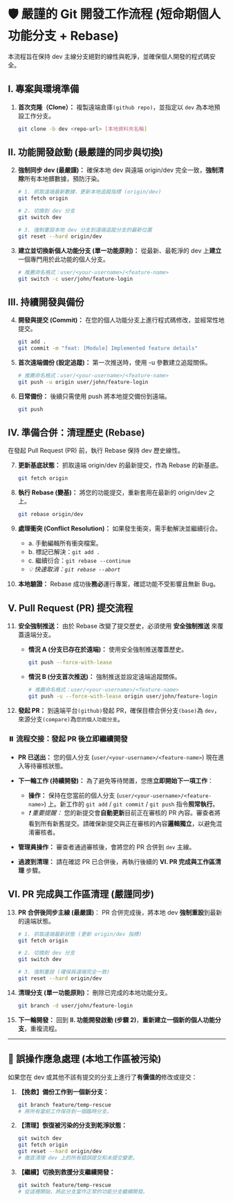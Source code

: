# 🛡️ 嚴謹的 Git 開發工作流程 (短命期個人功能分支 + Rebase)

本流程旨在保持 dev 主線分支絕對的線性與乾淨，並確保個人開發的程式碼安全。

## I. 專案與環境準備

1.  **首次克隆（Clone）：**
    複製遠端倉庫`(github repo)`，並指定以 `dev` 為本地預設工作分支。

    ```sh
    git clone -b dev <repo-url> [本地資料夾名稱]
    ```

## II. 功能開發啟動 (最嚴謹的同步與切換)

2.  **強制同步 dev (最嚴謹)：**
    確保本地 dev 與遠端 origin/dev 完全一致，**強制清除**所有本地髒數據，預防汙染。

    ```sh
    # 1. 抓取遠端最新數據，更新本地追蹤指標 (origin/dev)
    git fetch origin

    # 2. 切換到 dev 分支
    git switch dev

    # 3. 強制重設本地 dev 分支到遠端追蹤分支的最新位置
    git reset --hard origin/dev
    ```

3.  **建立並切換新個人功能分支 (單一功能原則)：**
    從最新、最乾淨的 dev 上**建立**一個專門用於此功能的個人分支。

    ```sh
    # 推薦命名格式：user/<your-username>/<feature-name>
    git switch -c user/john/feature-login
    ```

## III. 持續開發與備份

4.  **開發與提交 (Commit)：**
    在您的個人功能分支上進行程式碼修改，並經常性地提交。

    ```sh
    git add .
    git commit -m "feat: [Module] Implemented feature details"
    ```

5.  **首次遠端備份 (設定追蹤)：**
    第一次推送時，使用 -u 參數建立追蹤關係。

    ```sh
    # 推薦命名格式：user/<your-username>/<feature-name>
    git push -u origin user/john/feature-login
    ```

6.  **日常備份：**
    後續只需使用 push 將本地提交備份到遠端。

    ```sh
    git push
    ```

## IV. 準備合併：清理歷史 (Rebase)

在發起 Pull Request (PR) 前，執行 Rebase 保持 dev 歷史線性。

7.  **更新基底狀態：**
    抓取遠端 origin/dev 的最新提交，作為 Rebase 的新基底。

    ```sh
    git fetch origin
    ```

8.  **執行 Rebase (變基)：**
    將您的功能提交，重新套用在最新的 origin/dev 之上。

    ```sh
    git rebase origin/dev
    ```

9.  **處理衝突 (Conflict Resolution)：**
    如果發生衝突，需手動解決並繼續衍合。

      * a. 手動編輯所有衝突檔案。
      * b. 標記已解決：`git add .`
      * c. 繼續衍合：`git rebase --continue`
      * *💡 快速取消：`git rebase --abort`*

10. **本地驗證：**
    Rebase 成功後**務必**運行專案，確認功能不受影響且無新 Bug。

## V. Pull Request (PR) 提交流程

11. **安全強制推送：**
    由於 Rebase 改變了提交歷史，必須使用 **安全強制推送** 來覆蓋遠端分支。

    * **情況 A (分支已存在於遠端)：** 使用安全強制推送覆蓋歷史。
      ```sh
      git push --force-with-lease
      ```
    * **情況 B (分支首次推送)：** 強制推送並設定遠端追蹤關係。
      ```sh
      # 推薦命名格式：user/<your-username>/<feature-name>
      git push -u --force-with-lease origin user/john/feature-login
      ```

12. **發起 PR：**
    到遠端平台`(github)`發起 PR，確保目標合併分支`(base)`為 `dev`，來源分支`(compare)`為`您的個人功能分支`。

### ⏸️ 流程交接：發起 PR 後立即繼續開發

* **PR 已送出：** 您的個人分支 (`user/<your-username>/<feature-name>`) 現在進入等待審核狀態。

* **下一輪工作 (持續開發)：** 為了避免等待閒置，您應**立即開始下一項工作**：
    * **操作：** 保持在您當前的個人分支 (`user/<your-username>/<feature-name>`) 上。新工作的 `git add` / `git commit` / `git push` 指令**照常執行**。
    * *❗ 重要提醒：* 您的新提交會**自動更新**目前正在審核的 PR 內容。審查者將看到所有新舊提交。請確保新提交與正在審核的內容**邏輯獨立**，以避免混淆審核者。

* **管理員操作：** 審查者通過審核後，會將您的 PR 合併到 `dev` 主線。
* **過渡到清理：** 請在確認 PR 已合併後，再執行後續的 **VI. PR 完成與工作區清理** 步驟。

## VI. PR 完成與工作區清理 (嚴謹同步)

13. **PR 合併後同步主線 (最嚴謹)**：
    PR 合併完成後，將本地 dev **強制重設**到最新的遠端狀態。

    ```sh
    # 1. 抓取遠端最新狀態 (更新 origin/dev 指標)
    git fetch origin

    # 2. 切換到 dev 分支
    git switch dev

    # 3. 強制重設 (確保與遠端完全一致)
    git reset --hard origin/dev
    ```

14. **清理分支 (單一功能原則)：**
    刪除已完成的本地功能分支。

    ```sh
    git branch -d user/john/feature-login
    ```

15. **下一輪開發：**
    回到 **II. 功能開發啟動 (步驟 2)**，**重新建立一個新的個人功能分支**，重複流程。

---

## 🚨 誤操作應急處理 (本地工作區被污染)

如果您在 dev 或其他不該有提交的分支上進行了**有價值的**修改或提交：

1.  **【挽救】備份工作到一個新分支：**

    ```sh
    git branch feature/temp-rescue
    # 將所有當前工作保存到一個臨時分支。
    ```

2.  **【清理】恢復被污染的分支到乾淨狀態：**

    ```sh
    git switch dev
    git fetch origin
    git reset --hard origin/dev
    # 徹底清理 dev 上的所有錯誤提交和未提交變更。
    ```

3.  **【繼續】切換到救援分支繼續開發：**

    ```sh
    git switch feature/temp-rescue
    # 從這裡開始，將此分支當作正常的功能分支繼續開發。
    ```